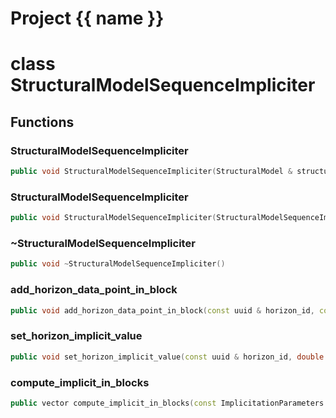 <script setup>
import {useRoute} from 'vitepress'
const {path} = useRoute()
const tokens = path.split('/')
const words = tokens[2].split('-');
for (let i = 0; i < words.length; i++) {
    words[i] = words[i].charAt(0).toUpperCase() + words[i].slice(1);
    words[i] = words[i].replace('geode', 'Geode')
}
const name = words.join('-');
</script>
# Project {{ name }}

# class StructuralModelSequenceImpliciter


## Functions

### StructuralModelSequenceImpliciter

```cpp
public void StructuralModelSequenceImpliciter(StructuralModel & structural_model, const HorizonsStack3D & horizons_stack, const std::vector<uuid> & sequence_horizons)
```


### StructuralModelSequenceImpliciter

```cpp
public void StructuralModelSequenceImpliciter(StructuralModelSequenceImpliciter && other)
```


### ~StructuralModelSequenceImpliciter

```cpp
public void ~StructuralModelSequenceImpliciter()
```


### add_horizon_data_point_in_block

```cpp
public void add_horizon_data_point_in_block(const uuid & horizon_id, const Block3D & block, const Point3D & point, double weight)
```


### set_horizon_implicit_value

```cpp
public void set_horizon_implicit_value(const uuid & horizon_id, double value)
```


### compute_implicit_in_blocks

```cpp
public vector compute_implicit_in_blocks(const ImplicitationParameters & computation_parameters)
```




